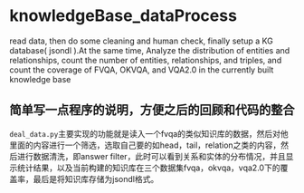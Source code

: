 # knowledgeBase_dataProcess
read data, then do some cleaning and human check, finally setup a KG database( jsondl ).At the same time, Analyze the distribution of entities and relationships, count the number of entities, relationships, and triples, and count the coverage of FVQA, OKVQA, and VQA2.0 in the currently built knowledge base

## 简单写一点程序的说明，方便之后的回顾和代码的整合
```deal_data.py```主要实现的功能就是读入一个fvqa的类似知识库的数据，然后对他里面的内容进行一个筛选，选取自己要的如head，tail，relation之类的内容，然后进行数据清洗，即answer filter，此时可以看到关系和实体的分布情况，并且显示统计结果，以及当前构建的知识库在三个数据集fvqa，okvqa，vqa2.0下的覆盖率，最后是将知识库存储为jsondl格式。

